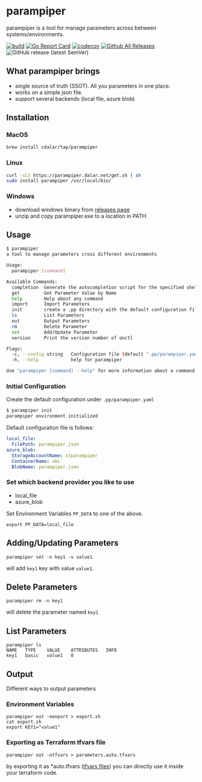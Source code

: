 # parampiper

parampiper is a tool for manage parameters across between systems/environments. 



[![build](https://github.com/cdalar/parampiper/actions/workflows/build.yml/badge.svg)](https://github.com/cdalar/parampiper/actions/workflows/build.yml)
[![Go Report Card](https://goreportcard.com/badge/github.com/cdalar/parampiper)](https://goreportcard.com/report/github.com/cdalar/parampiper)
[![codecov](https://codecov.io/gh/cdalar/parampiper/graph/badge.svg?token=7VU7H1II09)](https://codecov.io/gh/cdalar/parampiper)
[![Github All Releases](https://img.shields.io/github/downloads/cdalar/parampiper/total.svg)]()
![GitHub release (latest SemVer)](https://img.shields.io/github/v/release/cdalar/parampiper?sort=semver)
<!-- [![Known Vulnerabilities](https://snyk.io/test/github/cdalar/parampiper/main/badge.svg)](https://snyk.io/test/github/cdalar/parampiper/main) -->

## What parampiper brings 

- single source of truth (SSOT). All you parameters in one place.
- works on a simple json file. 
- support several backends (local file, azure blob)

## Installation

### MacOS

```zsh
brew install cdalar/tap/parampiper
```

### Linux

```bash
curl -sLS https://parampiper.dalar.net/get.sh | sh 
sudo install parampiper /usr/local/bin/
```

### Windows 

- download windows binary from [releases page](https://github.com/cdalar/parampiper/releases)
- unzip and copy parampiper.exe to a location in PATH


## Usage
```bash
$ parampiper
a tool to manage parameters cross different environments

Usage:
  parampiper [command]

Available Commands:
  completion  Generate the autocompletion script for the specified shell
  get         Get Parameter Value by Name
  help        Help about any command
  import      Import Parameters
  init        create a .pp directory with the default configuration files
  ls          List Parameters
  out         Output Parameters
  rm          Delete Parameter
  set         Add/Update Parameter
  version     Print the version number of onctl

Flags:
  -c, --config string   Configuration file (default ".pp/parampiper.yaml")
  -h, --help            help for parampiper

Use "parampiper [command] --help" for more information about a command.
```

### Initial Configuration

Create the default configuration under `.pp/parampiper.yaml`
```bash
$ parampiper init
parampiper environment initialized
```
Default configuration file is follows:
```yaml
local_file:
  FilePath: parampiper.json
azure_blob:
  StorageAccountName: stparampiper
  ContainerName: abc
  BlobName: parampiper.json
```

### Set which backend provider you like to use

- local_file
- azure_blob

Set Environment Variables `PP_DATA` to one of the above.
```
export PP_DATA=local_file
```

## Adding/Updating Parameters 
```
parampiper set -n key1 -v value1
```
will add `key1` key with value `value1`.


## Delete Parameters
```
parampiper rm -n key1
```
will delete the parameter named `key1`

## List Parameters
```
parampiper ls 
NAME   TYPE    VALUE    ATTRIBUTES   INFO
key1   basic   value1   0
```

## Output 
Different ways to output parameters

### Environment Variables
```
parampiper out -oexport > export.sh
cat export.sh
export KEY1="value1"
```

### Exporting as Terraform tfvars file 
```
parampiper out -otfvars > parameters.auto.tfvars
```
by exporting it as *auto.tfvars ([tfvars files](https://developer.hashicorp.com/terraform/language/values/variables#variable-definitions-tfvars-files)) you can directly use it inside your terraform code. 

